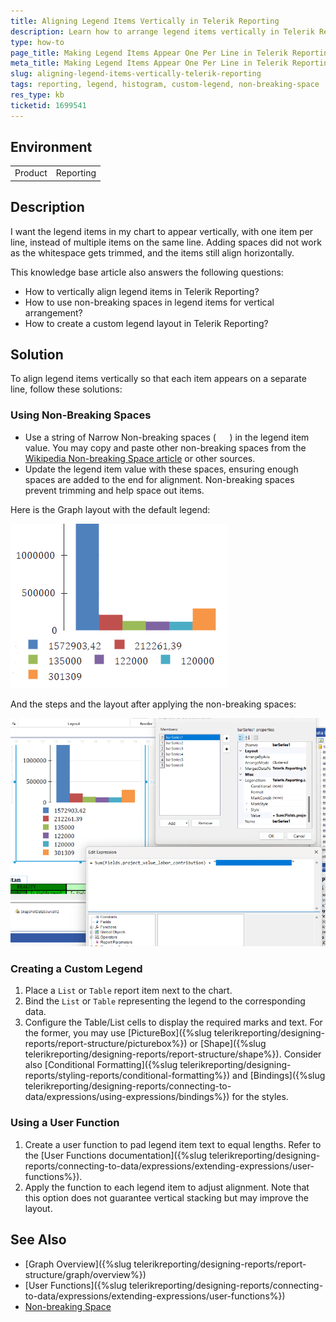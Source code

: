 ```yaml
---
title: Aligning Legend Items Vertically in Telerik Reporting
description: Learn how to arrange legend items vertically in Telerik Reporting Graph items using non-breaking spaces or custom legends.
type: how-to
page_title: Making Legend Items Appear One Per Line in Telerik Reporting
meta_title: Making Legend Items Appear One Per Line in Telerik Reporting
slug: aligning-legend-items-vertically-telerik-reporting
tags: reporting, legend, histogram, custom-legend, non-breaking-space
res_type: kb
ticketid: 1699541
---
```


## Environment
<table>
<tbody>
<tr>
<td>Product</td>
<td>Reporting</td>
</tr>
</tbody>
</table>

## Description

I want the legend items in my chart to appear vertically, with one item per line, instead of multiple items on the same line. Adding spaces did not work as the whitespace gets trimmed, and the items still align horizontally.

This knowledge base article also answers the following questions:
- How to vertically align legend items in Telerik Reporting?
- How to use non-breaking spaces in legend items for vertical arrangement?
- How to create a custom legend layout in Telerik Reporting?

## Solution

To align legend items vertically so that each item appears on a separate line, follow these solutions:

### Using Non-Breaking Spaces

* Use a string of Narrow Non-breaking spaces (`   `) in the legend item value. You may copy and paste other non-breaking spaces from the [Wikipedia Non-breaking Space article](https://en.wikipedia.org/wiki/Non-breaking_space) or other sources.
* Update the legend item value with these spaces, ensuring enough spaces are added to the end for alignment. Non-breaking spaces prevent trimming and help space out items.

Here is the Graph layout with the default legend:

![BarChart Graph with its default legend with multiple items on the same line.](images\graph-legend-default-alignment.png)

And the steps and the layout after applying the non-breaking spaces:

![BarChart Graph with legend items tailed with non-breaking spaces, having a single item per line.](images\graph-legend-nnbsp-alignment.png)

### Creating a Custom Legend

1. Place a `List` or `Table` report item next to the chart.
1. Bind the `List` or `Table` representing the legend to the corresponding data.
1. Configure the Table/List cells to display the required marks and text. For the former, you may use [PictureBox]({%slug telerikreporting/designing-reports/report-structure/picturebox%}) or [Shape]({%slug telerikreporting/designing-reports/report-structure/shape%}). Consider also [Conditional Formatting]({%slug telerikreporting/designing-reports/styling-reports/conditional-formatting%}) and [Bindings]({%slug telerikreporting/designing-reports/connecting-to-data/expressions/using-expressions/bindings%}) for the styles.

### Using a User Function

1. Create a user function to pad legend item text to equal lengths. Refer to the [User Functions documentation]({%slug telerikreporting/designing-reports/connecting-to-data/expressions/extending-expressions/user-functions%}).
1. Apply the function to each legend item to adjust alignment. Note that this option does not guarantee vertical stacking but may improve the layout.

## See Also

- [Graph Overview]({%slug telerikreporting/designing-reports/report-structure/graph/overview%})
- [User Functions]({%slug telerikreporting/designing-reports/connecting-to-data/expressions/extending-expressions/user-functions%})
- [Non-breaking Space](https://en.wikipedia.org/wiki/Non-breaking_space)

